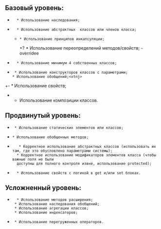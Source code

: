 ﻿## Базовый уровень:
 +       * Использование наследования;
 +       * Использование абстрактных  классов или членов класса;
   +     * Использование принципов инкапсуляции;
     +?   * Использование переопределений методов/свойств; - overridee
 +       * Использование минимум 4 собственных классов;
  +      * Использование конструкторов классов с параметрами;
        * Использование обобщений;<xtnj>
 +-       * Использование свойств;
   +    * Использование композиции классов.
## Продвинутый уровень:
  +      * Использование статических элементов или классов;
   -     * Использование обобщенных методов;
+        * Корректное использование абстрактных классов (использовать их там, где это обусловлено параметрами системы);
        * Корректное использование модификаторов элементов класса (чтобы важные поля не были 
        доступны для полного контроля извне, использование protected);
 +       * Использование свойств с логикой в get и/или set блоках.
## Усложненный уровень:
 -       * Использование методов расширения;
        * Использование наследования обобщений;
        * Использование агрегации классов;
        * Использование индексаторов;
  +      * Использование перегруженных операторов.